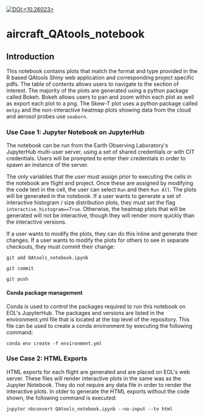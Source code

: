[![DOI:<10.26023>](http://img.shields.io/badge/DOI-10.26023-green.svg)](https://doi.org/10.26023/a0e3-4n78)


# aircraft_QAtools_notebook

## Introduction
This notebook contains plots that match the format and type provided in the R based QAtools Shiny web application and corresponding project specific pdfs. The table of contents allows users to navigate to the section of interest. The majority of the plots are generated using a python package called Bokeh. Bokeh allows users to pan and zoom within each plot as well as export each plot to a png. The Skew-T plot uses a python package called `metpy` and the non-interactive heatmap plots showing data from the cloud and aerosol probes use `seaborn`.

### Use Case 1: Jupyter Notebook on JupyterHub
The notebook can be run from the Earth Observing Laboratory's JupyterHub multi-user server, using a set of shared credentials or with CIT credentials. Users will be prompted to enter their credentials in order to spawn an instance of the server. 

The only variables that the user must assign prior to executing the cells in the notebook are flight and project. Once these are assigned by modifying the code text in the cell, the user can select `Run` and then `Run All`. The plots will be generated in the notebook. If a user wants to generate a set of interactive histogram / size distribution plots, they must set the flag `interactive_histogram==True`. Otherwise, the heatmap plots that will be generated will not be interactive, though they will render more quickly than the interactive versions. 

If a user wants to modify the plots, they can do this inline and generate their changes. If a user wants to modify the plots for others to see in separate checkouts, they must commit their change:

`git add QAtools_notebook.ipynb`

`git commit`

`git push`

#### Conda package management
Conda is used to control the packages required to run this notebook on EOL's JupyterHub. The packages and versions are listed in the environment.yml file that is located at the top level of the repository. This file can be used to create a conda environment by executing the following command:

`conda env create -f environment.yml`

### Use Case 2: HTML Exports
HTML exports for each flight are generated and are placed on EOL's web server. These files will render interactive plots in the same was as the Jupyter Notebook. They do not require any data file in order to render the interactive plots. In otder to generate the HTML exports without the code shown, the following command is executed:

`jupyter nbconvert QAtools_notebook.ipynb --no-input --to html`
